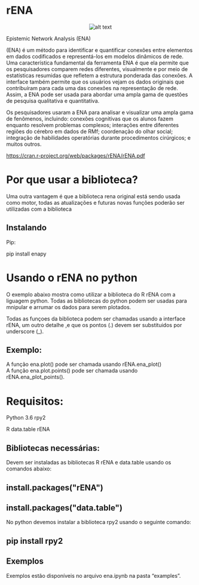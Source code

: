 # rENA 
<center>
  
![alt text](https://github.com/thiagorfrf1/ENAPY/blob/master/ena.png)

</center>

Epistemic Network Analysis (ENA) <br>

(ENA) é um método para identificar e quantificar conexões entre elementos em dados codificados e representá-los em modelos dinâmicos de rede. Uma característica fundamental da ferramenta ENA é que ela permite que os pesquisadores comparem redes diferentes, visualmente e por meio de estatísticas resumidas que refletem a estrutura ponderada das conexões. A interface também permite que os usuários vejam os dados originais que contribuíram para cada uma das conexões na representação de rede. Assim, a ENA pode ser usada para abordar uma ampla gama de questões de pesquisa qualitativa e quantitativa.

Os pesquisadores usaram a ENA para analisar e visualizar uma ampla gama de fenômenos, incluindo: conexões cognitivas que os alunos fazem enquanto resolvem problemas complexos; interações entre diferentes regiões do cérebro em dados de RMf; coordenação do olhar social; integração de habilidades operatórias durante procedimentos cirúrgicos; e muitos outros.

https://cran.r-project.org/web/packages/rENA/rENA.pdf

# Por que usar a biblioteca?
Uma outra vantagem é que a biblioteca rena original está sendo usada como motor, todas as atualizações e futuras novas funções poderão ser utilizadas com a biblioteca

## Instalando

Pip:

pip install enapy

# Usando o rENA no python
O exemplo abaixo mostra como utilizar a biblioteca do R rENA com a liguagem python. Todas as bibliotecas do python podem ser usadas para mnipular e arrumar os dados para serem plotados.

Todas as funçoes da biblioteca podem ser chamadas usando a interface rENA, um outro detalhe ,e que os pontos (.) devem ser substituidos por underscore (_).
## Exemplo: 
A função ena.plot() pode ser chamada usando rENA.ena_plot() <br>
A função ena.plot.points() pode ser chamada usando rENA.ena_plot_points().

# Requisitos:
Python 3.6
rpy2


R 
data.table
rENA

## Bibliotecas necessárias:
Devem ser instaladas as bibliotecas R rENA e data.table usando os comandos abaixo:
## install.packages("rENA")
## install.packages("data.table")

No python devemos instalar a biblioteca rpy2 usando o seguinte comando:
## pip install rpy2

## Exemplos
Exemplos estão disponíveis no arquivo ena.ipynb na pasta “examples”.
